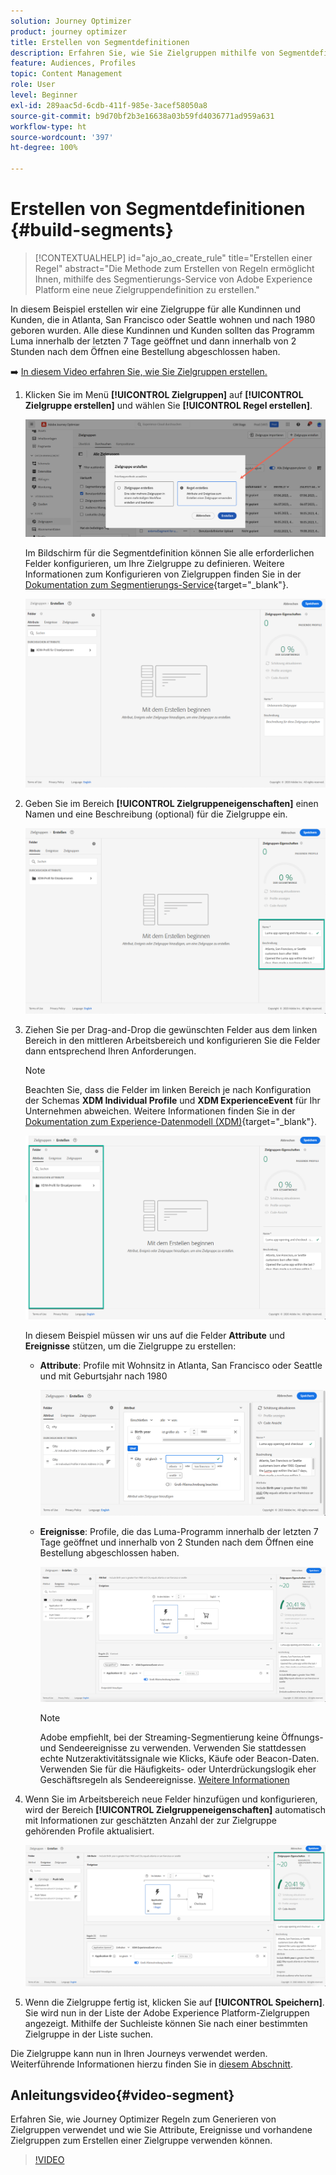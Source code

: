 ```yaml
---
solution: Journey Optimizer
product: journey optimizer
title: Erstellen von Segmentdefinitionen
description: Erfahren Sie, wie Sie Zielgruppen mithilfe von Segmentdefinitionen erstellen.
feature: Audiences, Profiles
topic: Content Management
role: User
level: Beginner
exl-id: 289aac5d-6cdb-411f-985e-3acef58050a8
source-git-commit: b9d70bf2b3e16638a03b59fd4036771ad959a631
workflow-type: ht
source-wordcount: '397'
ht-degree: 100%

---
```


# Erstellen von Segmentdefinitionen {#build-segments}

>[!CONTEXTUALHELP]
>id="ajo_ao_create_rule"
>title="Erstellen einer Regel"
>abstract="Die Methode zum Erstellen von Regeln ermöglicht Ihnen, mithilfe des Segmentierungs-Service von Adobe Experience Platform eine neue Zielgruppendefinition zu erstellen."

In diesem Beispiel erstellen wir eine Zielgruppe für alle Kundinnen und Kunden, die in Atlanta, San Francisco oder Seattle wohnen und nach 1980 geboren wurden. Alle diese Kundinnen und Kunden sollten das Programm Luma innerhalb der letzten 7 Tage geöffnet und dann innerhalb von 2 Stunden nach dem Öffnen eine Bestellung abgeschlossen haben.

➡️ [In diesem Video erfahren Sie, wie Sie Zielgruppen erstellen.](#video-segment)

1. Klicken Sie im Menü **[!UICONTROL Zielgruppen]** auf **[!UICONTROL Zielgruppe erstellen]** und wählen Sie **[!UICONTROL Regel erstellen]**.

   ![](assets/create-segment.png)

   Im Bildschirm für die Segmentdefinition können Sie alle erforderlichen Felder konfigurieren, um Ihre Zielgruppe zu definieren. Weitere Informationen zum Konfigurieren von Zielgruppen finden Sie in der [Dokumentation zum Segmentierungs-Service](https://experienceleague.adobe.com/docs/experience-platform/segmentation/ui/overview.html?lang=de){target="_blank"}.

   ![](assets/segment-builder.png)

1. Geben Sie im Bereich **[!UICONTROL Zielgruppeneigenschaften]** einen Namen und eine Beschreibung (optional) für die Zielgruppe ein.

   ![](assets/segment-properties.png)

1. Ziehen Sie per Drag-and-Drop die gewünschten Felder aus dem linken Bereich in den mittleren Arbeitsbereich und konfigurieren Sie die Felder dann entsprechend Ihren Anforderungen.

   >[!NOTE]
   >
   >Beachten Sie, dass die Felder im linken Bereich je nach Konfiguration der Schemas **XDM Individual Profile** und **XDM ExperienceEvent** für Ihr Unternehmen abweichen.  Weitere Informationen finden Sie in der [Dokumentation zum Experience-Datenmodell (XDM)](https://experienceleague.adobe.com/docs/experience-platform/xdm/home.html?lang=de){target="_blank"}.

   ![](assets/drag-fields.png)

   In diesem Beispiel müssen wir uns auf die Felder **Attribute** und **Ereignisse** stützen, um die Zielgruppe zu erstellen:

   * **Attribute**: Profile mit Wohnsitz in Atlanta, San Francisco oder Seattle und mit Geburtsjahr nach 1980

     ![](assets/add-attributes.png)

   * **Ereignisse**: Profile, die das Luma-Programm innerhalb der letzten 7 Tage geöffnet und innerhalb von 2 Stunden nach dem Öffnen eine Bestellung abgeschlossen haben.

     ![](assets/add-events.png)

     >[!NOTE]
     >
     >Adobe empfiehlt, bei der Streaming-Segmentierung keine Öffnungs- und Sendeereignisse zu verwenden. Verwenden Sie stattdessen echte Nutzeraktivitätssignale wie Klicks, Käufe oder Beacon-Daten. Verwenden Sie für die Häufigkeits- oder Unterdrückungslogik eher Geschäftsregeln als Sendeereignisse. [Weitere Informationen](about-audiences.md#open-and-send-event-guardrails)

1. Wenn Sie im Arbeitsbereich neue Felder hinzufügen und konfigurieren, wird der Bereich **[!UICONTROL Zielgruppeneigenschaften]** automatisch mit Informationen zur geschätzten Anzahl der zur Zielgruppe gehörenden Profile aktualisiert.

   ![](assets/segment-estimate.png)

1. Wenn die Zielgruppe fertig ist, klicken Sie auf **[!UICONTROL Speichern]**. Sie wird nun in der Liste der Adobe Experience Platform-Zielgruppen angezeigt. Mithilfe der Suchleiste können Sie nach einer bestimmten Zielgruppe in der Liste suchen.

Die Zielgruppe kann nun in Ihren Journeys verwendet werden. Weiterführende Informationen hierzu finden Sie in [diesem Abschnitt](../audience/about-audiences.md).

## Anleitungsvideo{#video-segment}

Erfahren Sie, wie Journey Optimizer Regeln zum Generieren von Zielgruppen verwendet und wie Sie Attribute, Ereignisse und vorhandene Zielgruppen zum Erstellen einer Zielgruppe verwenden können.

>[!VIDEO](https://video.tv.adobe.com/v/3425020?quality=12)
